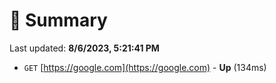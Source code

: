# 📖 Summary
Last updated: **8/6/2023, 5:21:41 PM**

- `GET` [https://google.com](https://google.com) - **Up** (134ms)
